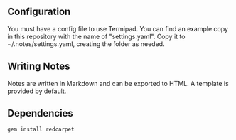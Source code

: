 ## Configuration
You must have a config file to use Termipad. You can find an example copy in this repository with the name of "settings.yaml". Copy it to ~/.notes/settings.yaml, creating the folder as needed.

## Writing Notes
Notes are written in Markdown and can be exported to HTML. A template is provided by default.

## Dependencies

	gem install redcarpet

